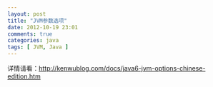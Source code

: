 ```yaml
---
layout: post
title: "JVM参数选项"
date: 2012-10-19 23:01
comments: true
categories: java
tags: [ JVM, Java ]
---
```


详情请看：<http://kenwublog.com/docs/java6-jvm-options-chinese-edition.htm>

